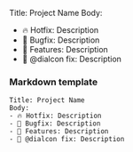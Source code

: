 Title: Project Name
Body:
- 🔥 Hotfix: Description
- 🐛 Bugfix: Description
- 🚀 Features: Description
- 💩 @dialcon fix: Description

### Markdown template

```
Title: Project Name
Body:
- 🔥 Hotfix: Description
- 🐛 Bugfix: Description
- 🚀 Features: Description
- 💩 @dialcon fix: Description
```